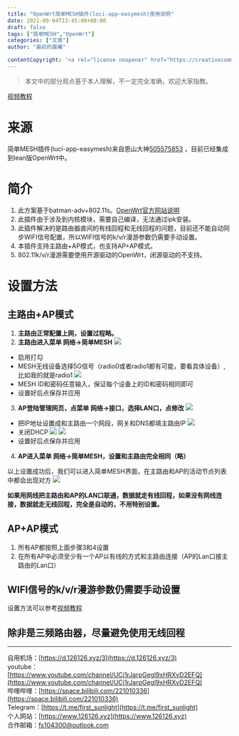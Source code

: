 ```yaml
---
title: "OpenWrt简单MESH插件(luci-app-easymesh)使用说明"
date: 2021-09-04T13:45:00+08:00
draft: false
tags: ["简单MESH","OpenWrt"]
categories: ["文章"]
author: "最初的晨曦"

contentCopyright: '<a rel="license noopener" href="https://creativecommons.org/licenses/by-nc-sa/4.0/deed.zh" target="_blank">本文章采用 CC BY-NC-SA 4.0 许可协议</a>'
---
```


>本文中的部分观点基于本人理解，不一定完全准确，欢迎大家指教。

[视频教程](https://www.126126.xyz/post/018/)

# 来源
简单MESH插件(luci-app-easymesh)来自恩山大神[505575853](https://www.right.com.cn/forum/thread-4118559-1-1.html) ，目前已经集成到lean版OpenWrt中。

# 简介
1. 此方案基于batman-adv+802.11s。[OpenWrt官方网站说明](https://openwrt.org/docs/guide-user/network/wifi/mesh/batman)
2. 此插件由于涉及到内核模块，需要自己编译，无法通过ipk安装。
3. 此插件解决的是路由器直间的有线回程和无线回程的问题，目前还不能自动同步WIFI信号配置，所以WIFI信号的k/v/r漫游参数仍需要手动设置。
4. 本插件支持主路由+AP模式，也支持AP+AP模式。
5. 802.11k/v/r漫游需要使用开源驱动的OpenWrt，闭源驱动的不支持。

# 设置方法

## 主路由+AP模式

1. **主路由正常配置上网，设置过程略。**
2. **主路由进入菜单 网络->简单MESH**
![](../../images/0089/1.jpg)
- 启用打勾
- MESH无线设备选择5G信号（radio0或者radio1都有可能，要看具体设备）,比如我的就是radio1
![](../../images/0089/0.jpg)
- MESH ID和密码任意输入，保证每个设备上的ID和密码相同即可
- 设置好后点保存并应用
3. **AP登陆管理网页，点菜单 网络->接口，选择LAN口，点修改**
![](../../images/0089/3.jpg)
- 把IP地址设置成和主路由一个网段，网关和DNS都填主路由IP
![](../../images/0089/4.jpg)
- 关闭DHCP
![](../../images/0089/5.jpg)
![](../../images/0089/6.jpg)
- 设置好后点保存并应用
4. **AP进入菜单 网络->简单MESH，设置和主路由完全相同（略）**

以上设置成功后，我们可以进入简单MESH界面，在主路由和AP的活动节点列表中都会出现对方
![](../../images/0089/8.jpg)

**如果用网线把主路由和AP的LAN口联通，数据就走有线回程，如果没有网线连接，数据就走无线回程，完全是自动的，不用特别设置。**

## AP+AP模式

1. 所有AP都按照上面步骤3和4设置
2. 在所有AP中必须至少有一个AP以有线的方式和主路由连接（AP的Lan口接主路由的Lan口）

## WIFI信号的k/v/r漫游参数仍需要手动设置

设置方法可以参考[视频教程](https://www.126126.xyz/post/017/)

## 除非是三频路由器，尽量避免使用无线回程
---

自用机场：[https://d.126126.xyz/3](https://d.126126.xyz/3)  
youtube：[https://www.youtube.com/channel/UCj1rJarpGegl9xHRXvD2EFQ](https://www.youtube.com/channel/UCj1rJarpGegl9xHRXvD2EFQ)  
哔哩哔哩：[https://space.bilibili.com/221010336](https://space.bilibili.com/221010336)  
Telegram：[https://t.me/first_sunlight](https://t.me/first_sunlight)  
个人网站：[https://www.126126.xyz](https://www.126126.xyz)  
合作邮箱：fs104300@outlook.com